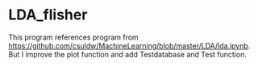 # LDA_flisher
This program references program from https://github.com/csuldw/MachineLearning/blob/master/LDA/lda.ipynb. But I improve the plot function and add Testdatabase and Test function.
